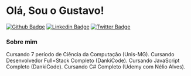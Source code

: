 # Olá, Sou o Gustavo!

[![Github Badge](https://img.shields.io/badge/-Github-000?style=flat-square&logo=Github&logoColor=white&link=https://github.com/gustavomchagas)](https://github.com/gustavomchagas)
[![Linkedin Badge](https://img.shields.io/badge/-LinkedIn-blue?style=flat-square&logo=Linkedin&logoColor=white&link=https://http://www.linkedin.com/in/gustavo-machado-chagas/)](https://www.linkedin.com/in/gustavo-machado-chagas/)
[![Twitter Badge](https://img.shields.io/badge/-Twitter-1ca0f1?style=flat-square&labelColor=1ca0f1&logo=twitter&logoColor=white&link=https://twitter.com/gustavo_mchagas)](https://twitter.com/gustavo_mchagas)


### Sobre mim
Cursando 7 período de Ciência da Computação (Unis-MG).
Cursando Desenvolvedor Full=Stack Completo (DankiCode).
Cursando JavaScript Completo (DankiCode).
Cursando C# Completo (Udemy com Nélio Alves).



